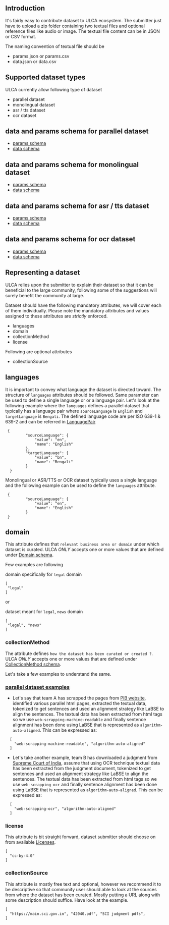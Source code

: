 ## Introduction
It's fairly easy to contribute dataset to ULCA ecosystem. The submitter just have to upload a zip folder containing two textual files and optional reference files like audio or image. The textual file content can be in JSON or CSV format.
 
The naming convention of textual file should be
 - params.json or params.csv
 - data.json or data.csv
 
## Supported dataset types
ULCA currently allow following type of dataset
 - parallel dataset
 - monolingual dataset
 - asr / tts dataset
 - ocr dataset
 
## data and params schema for parallel dataset
 - [params schema](../../dataset-schema.yml#ParallelDatasetParamsSchema)
 - [data schema](../../dataset-schema.yml#ParallelDatasetRowSchema)
 
## data and params schema for monolingual dataset
 - [params schema](../../dataset-schema.yml#MonolingualParamsSchema)
 - [data schema](../../dataset-schema.yml#MonolingualRowSchema)
 
## data and params schema for asr / tts dataset
 - [params schema](../../dataset-schema.yml#ASRParamsSchema)
 - [data schema](../../dataset-schema.yml#ASRRowSchema)
 
## data and params schema for ocr dataset
 - [params schema](../../dataset-schema.yml#DocumentOCRParamsSchema)
 - [data schema](../../dataset-schema.yml#DocumentOCRRowSchema)
 
## Representing a dataset
ULCA relies upon the submitter to explain their dataset so that it can be beneficial to the large community, following some of the suggestions will surely benefit the community at large.
 
Dataset should have the following mandatory attributes, we will cover each of them individually. Please note the mandatory attributes and values assigned to these attributes are _strictly_ enforced.
 - languages
 - domain
 - collectionMethod
 - license
 
Following are optional attributes
 - collectionSource
 
## languages
It is important to convey what language the dataset is directed toward. The structure of `languages` attributes should be followed. Same parameter can be used to define a single language or or a language pair. Let's look at the following example where the `languages` defines a parallel dataset that typically has a language pair where `sourceLanguage` is `English` and `targetLanguage` is `Bengali`. The defined language code are per ISO 639-1 & 639-2 and can be referred in [LanguagePair](../../common-schemas.yml#LanguagePair)
 
```
 {
         "sourceLanguage": {
             "value": "en",
             "name": "English"
         },
         "targetLanguage": {
             "value": "bn",
             "name": "Bengali"
         }
  }
```
Monolingual or ASR/TTS or OCR dataset typically uses a single language and the following example can be used to define the `languages` attribute.
 
```
 {
         "sourceLanguage": {
             "value": "en",
             "name": "English"
         }
 }
```
 
## domain
This attribute defines that `relevant business area or domain` under which dataset is curated. ULCA _ONLY_ accepts  one or more values that are defined under [Domain schema](../../common-schemas.yml#Domain).
 
Few examples are following
 
domain specifically for `legal` domain
```
[
 "legal"
]
```
or
 
dataset meant for `legal`, `news` domain
```
[
 "legal", "news"
]
```
 
### collectionMethod
The attribute defines `how the dataset has been curated or created ?`. ULCA _ONLY_ accepts  one or more values that are defined under [CollectionMethod schema](../../common-schemas.yml#CollectionMethod).
 
Let's take a few examples to understand the same.
### [parallel dataset examples](./examples/dataset/parallel-dataset)
 
 - Let's say that team A has scrapped the pages from [PIB website](https://www.pib.gov.in/Allrel.aspx), identified various parallel html pages, extracted the textual data, tokenized to get sentences and used an alignment strategy like LaBSE to align the sentences.
 The textual data has been extracted from html tags so we use `web-scrapping-machine-readable` and finally sentence alignment has been done using LaBSE that is represented as `algorithm-auto-aligned`. This can be expressed as:
 
 ```
   [
     "web-scrapping-machine-readable", "algorithm-auto-aligned"
   ]
 ```
 
 - Let's take another example, team B has downloaded a judgment from [Supreme Court of India](https://main.sci.gov.in), assume that using OCR technique textual data has been extracted from the judgment document, tokenized to get sentences and used an alignment strategy like LaBSE to align the sentences.
 The textual data has been extracted from html tags so we use `web-scrapping-ocr` and finally sentence alignment has been done using LaBSE that is represented as `algorithm-auto-aligned`. This can be expressed as:
 
 ```
   [
     "web-scrapping-ocr", "algorithm-auto-aligned"
   ]
 ```
### license
This attribute is bit straight forward, dataset submitter should choose on from available [Licenses](../../common-schemas.yml#License).

```
[
  "cc-by-4.0"
]
```
### collectionSource
This attribute is mostly free text and optional, however we recommend it to be descriptive so that community user should able to look at the sources from where the dataset has been curated. Mostly putting a URL along with some description should suffice. Have look at the example.

```
[
  "https://main.sci.gov.in", "42040.pdf", "SCI judgment pdfs", 
]
```